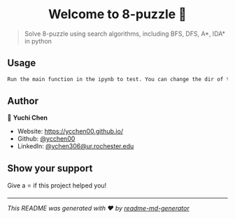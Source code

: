 <h1 align="center">Welcome to 8-puzzle 👋</h1>
<p>
</p>

> Solve 8-puzzle using search algorithms, including BFS, DFS, A*, IDA* in python

## Usage

```sh
Run the main function in the ipynb to test. You can change the dir of the puzzles in ./SlidingBlocks/examples/
```

## Author

👤 **Yuchi Chen**

* Website: https://ycchen00.github.io/
* Github: [@ycchen00](https://github.com/ycchen00)
* LinkedIn: [@ychen306@ur.rochester.edu](https://linkedin.com/in/ychen306@ur.rochester.edu)

## Show your support

Give a ⭐️ if this project helped you!

***
_This README was generated with ❤️ by [readme-md-generator](https://github.com/kefranabg/readme-md-generator)_